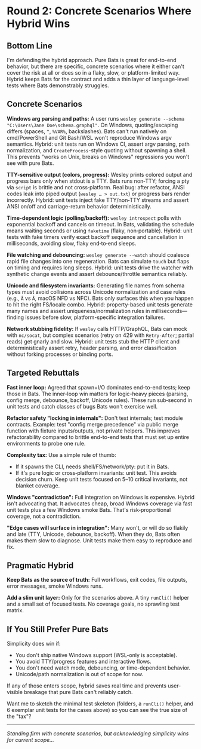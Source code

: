 # Round 2: Concrete Scenarios Where Hybrid Wins

## Bottom Line

I'm defending the hybrid approach. Pure Bats is great for end-to-end behavior, but there are specific, concrete scenarios where it either can't cover the risk at all or does so in a flaky, slow, or platform-limited way. Hybrid keeps Bats for the contract and adds a thin layer of language-level tests where Bats demonstrably struggles.

## Concrete Scenarios

**Windows arg parsing and paths:** A user runs `wesley generate --schema "C:\Users\Jane Doe\schema.graphql"`. On Windows, quoting/escaping differs (spaces, `^`, `%VAR%`, backslashes). Bats can't run natively on cmd/PowerShell and Git Bash/WSL won't reproduce Windows argv semantics. Hybrid: unit tests run on Windows CI, assert argv parsing, path normalization, and `CreateProcess`-style quoting without spawning a shell. This prevents "works on Unix, breaks on Windows" regressions you won't see with pure Bats.

**TTY-sensitive output (colors, progress):** Wesley prints colored output and progress bars only when stdout is a TTY. Bats runs non‑TTY; forcing a pty via `script` is brittle and not cross‑platform. Real bug: after refactor, ANSI codes leak into piped output (`wesley … > out.txt`) or progress bars render incorrectly. Hybrid: unit tests inject fake TTY/non‑TTY streams and assert ANSI on/off and carriage-return behavior deterministically.

**Time-dependent logic (polling/backoff):** `wesley introspect` polls with exponential backoff and cancels on timeout. In Bats, validating the schedule means waiting seconds or using `faketime` (flaky, non‑portable). Hybrid: unit tests with fake timers verify exact backoff sequence and cancellation in milliseconds, avoiding slow, flaky end‑to‑end sleeps.

**File watching and debouncing:** `wesley generate --watch` should coalesce rapid file changes into one regeneration. Bats can simulate `touch` but flaps on timing and requires long sleeps. Hybrid: unit tests drive the watcher with synthetic change events and assert debounce/throttle semantics reliably.

**Unicode and filesystem invariants:** Generating file names from schema types must avoid collisions across Unicode normalization and case rules (e.g., `Å` vs `Å`, macOS NFD vs NFC). Bats only surfaces this when you happen to hit the right FS/locale combo. Hybrid: property-based unit tests generate many names and assert uniqueness/normalization rules in milliseconds—finding issues before slow, platform-specific integration failures.

**Network stubbing fidelity:** If `wesley` calls HTTP/GraphQL, Bats can mock with `nc/socat`, but complex scenarios (retry on 429 with `Retry-After`; partial reads) get gnarly and slow. Hybrid: unit tests stub the HTTP client and deterministically assert retry, header parsing, and error classification without forking processes or binding ports.

## Targeted Rebuttals

**Fast inner loop:** Agreed that spawn+I/O dominates end-to-end tests; keep those in Bats. The inner-loop win matters for logic-heavy pieces (parsing, config merge, debounce, backoff, Unicode rules). These run sub‑second in unit tests and catch classes of bugs Bats won't exercise well.

**Refactor safety "locking in internals":** Don't test internals; test module contracts. Example: test "config merge precedence" via public merge function with fixture inputs/outputs, not private helpers. This improves refactorability compared to brittle end-to-end tests that must set up entire environments to probe one rule.

**Complexity tax:** Use a simple rule of thumb:
- If it spawns the CLI, needs shell/FS/network/pty: put it in Bats.
- If it's pure logic or cross‑platform invariants: unit test.
This avoids decision churn. Keep unit tests focused on 5–10 critical invariants, not blanket coverage.

**Windows "contradiction":** Full integration on Windows is expensive. Hybrid isn't advocating that. It advocates cheap, broad Windows coverage via fast unit tests plus a few Windows smoke Bats. That's risk‑proportional coverage, not a contradiction.

**"Edge cases will surface in integration":** Many won't, or will do so flakily and late (TTY, Unicode, debounce, backoff). When they do, Bats often makes them slow to diagnose. Unit tests make them easy to reproduce and fix.

## Pragmatic Hybrid

**Keep Bats as the source of truth:** Full workflows, exit codes, file outputs, error messages, smoke Windows runs.

**Add a slim unit layer:** Only for the scenarios above. A tiny `runCli()` helper and a small set of focused tests. No coverage goals, no sprawling test matrix.

## If You Still Prefer Pure Bats

Simplicity does win if:
- You don't ship native Windows support (WSL-only is acceptable).
- You avoid TTY/progress features and interactive flows.
- You don't need watch mode, debouncing, or time-dependent behavior.
- Unicode/path normalization is out of scope for now.

If any of those enters scope, hybrid saves real time and prevents user-visible breakage that pure Bats can't reliably catch.

Want me to sketch the minimal test skeleton (folders, a `runCli()` helper, and 6 exemplar unit tests for the cases above) so you can see the true size of the "tax"?

---

*Standing firm with concrete scenarios, but acknowledging simplicity wins for current scope...*